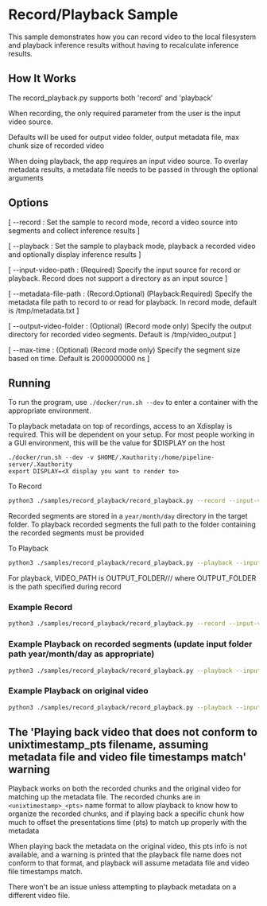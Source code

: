 # Record/Playback Sample

This sample demonstrates how you can record video to the local filesystem and playback inference results without having to recalculate inference results.

## How It Works

The record_playback.py supports both 'record' and 'playback'

When recording, the only required parameter from the user is the input video source.

Defaults will be used for output video folder, output metadata file, max chunk size of recorded video

When doing playback, the app requires an input video source. To overlay metadata results, a metadata file needs to be passed in through the optional arguments

## Options

[ --record : Set the sample to record mode, record a video source into segments and collect inference results ]

[ --playback : Set the sample to playback mode, playback a recorded video and optionally display inference results ]

[ --input-video-path : (Required) Specify the input source for record or playback. Record does not support a directory as an input source ]

[ --metadata-file-path : (Record:Optional) (Playback:Required) Specify the metadata file path to record to or read for playback. In record mode, default is /tmp/metadata.txt ]

[ --output-video-folder : (Optional) (Record mode only) Specify the output directory for recorded video segments. Default is /tmp/video_output ]

[ --max-time : (Optional) (Record mode only) Specify the segment size based on time. Default is 2000000000 ns ]

## Running

To run the program, use `./docker/run.sh --dev` to enter a container with the appropriate environment.

To playback metadata on top of recordings, access to an Xdisplay is required. This will be dependent on your setup. For most people working in a GUI environment, this will be the value for $DISPLAY on the host

```
./docker/run.sh --dev -v $HOME/.Xauthority:/home/pipeline-server/.Xauthority
export DISPLAY=<X display you want to render to>
```

To Record

```sh
python3 ./samples/record_playback/record_playback.py --record --input-video-path <VIDEO_PATH> --metadata-file-path <METADATA_PATH> --output-video-folder <OUTPUT_FOLDER>
```

Recorded segments are stored in a `year/month/day` directory in the target folder. To playback recorded segments the full path to the folder containing the recorded segments must be provided

To Playback

```sh
python3 ./samples/record_playback/record_playback.py --playback --input-video-path <VIDEO_PATH> --metadata-file-path <METADATA_PATH>
```

For playback, VIDEO_PATH is OUTPUT_FOLDER/<year>/<month>/<day> where OUTPUT_FOLDER is the path specified during record

### Example Record
```sh
python3 ./samples/record_playback/record_playback.py --record --input-video-path /home/pipeline-server/samples/bottle_detection.mp4
```

### Example Playback on recorded segments (update input folder path year/month/day as appropriate)
```sh
python3 ./samples/record_playback/record_playback.py --playback --input-video-path /tmp/video_output/2021/1/1/ --metadata-file-path /tmp/metadata.txt
```

### Example Playback on original video
```sh
python3 ./samples/record_playback/record_playback.py --playback --input-video-path /home/pipeline-server/samples/bottle_detection.mp4 --metadata-file-path /tmp/metadata.txt
```

## The 'Playing back video that does not conform to unixtimestamp_pts filename, assuming metadata file and video file timestamps match' warning
Playback works on both the recorded chunks and the original video for matching up the metadata file. The recorded chunks are in `<unixtimestamp>_<pts>` name format to allow playback to know how to organize the recorded chunks, and if playing back a specific chunk how much to offset the presentations time (pts) to match up properly with the metadata

When playing back the metadata on the original video, this pts info is not available, and a warning is printed that the playback file name does not conform to that format, and playback will assume metadata file and video file timestamps match.

There won't be an issue unless attempting to playback metadata on a different video file.
